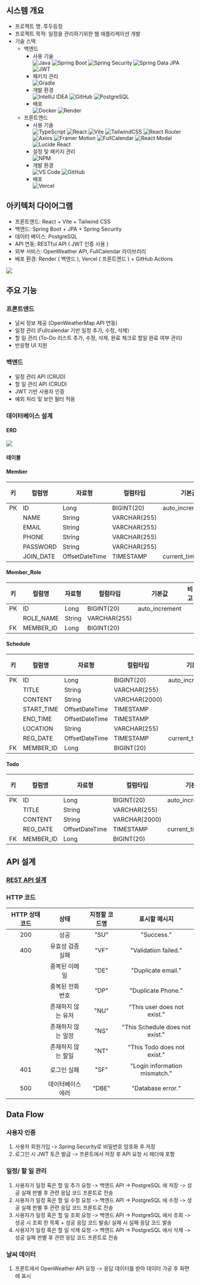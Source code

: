 ## 시스템 개요

- 프로젝트 명: 투두등장 
- 프로젝트 목적: 일정을 관리하기위한 웹 애플리케이션 개발
- 기술 스택
	- 백엔드
		- 사용 기술<br> ![Java](https://img.shields.io/badge/Java-007396?style=for-the-badge&logo=openjdk&logoColor=white) ![Spring Boot](https://img.shields.io/badge/Spring_Boot-6DB33F?style=for-the-badge&logo=springboot&logoColor=white) ![Spring Security](https://img.shields.io/badge/Spring_Security-6DB33F?style=for-the-badge&logo=springsecurity&logoColor=white) ![Spring Data JPA](https://img.shields.io/badge/Spring_Data_JPA-6DB33F?style=for-the-badge&logo=spring&logoColor=white) ![JWT](https://img.shields.io/badge/JWT-000000?style=for-the-badge&logo=jsonwebtokens&logoColor=white)
		- 패키지 관리<br>![Gradle](https://img.shields.io/badge/Gradle-02303A?style=for-the-badge&logo=gradle&logoColor=white)
		- 개발 환경 <br>![IntelliJ IDEA](https://img.shields.io/badge/IntelliJ_IDEA-000000?style=for-the-badge&logo=intellijidea&logoColor=white) ![GitHub](https://img.shields.io/badge/GitHub-181717?style=for-the-badge&logo=github&logoColor=white) ![PostgreSQL](https://img.shields.io/badge/PostgreSQL-336791?style=for-the-badge&logo=postgresql&logoColor=white) 
		- 배포 <br> ![Docker](https://img.shields.io/badge/Docker-2496ED?style=for-the-badge&logo=docker&logoColor=white) ![Render](https://img.shields.io/badge/Render-46E3B7?style=for-the-badge&logo=render&logoColor=white)
	- 프론트엔드
		- 사용 기술 <br> ![TypeScript](https://img.shields.io/badge/TypeScript-3178C6?style=for-the-badge&logo=typescript&logoColor=white) ![React](https://img.shields.io/badge/React-61DAFB?style=for-the-badge&logo=react&logoColor=black) ![Vite](https://img.shields.io/badge/Vite-646CFF?style=for-the-badge&logo=vite&logoColor=white) ![TailwindCSS](https://img.shields.io/badge/Tailwind_CSS-38B2AC?style=for-the-badge&logo=tailwindcss&logoColor=white) ![React Router](https://img.shields.io/badge/React_Router-CA4245?style=for-the-badge&logo=react-router&logoColor=white) ![Axios](https://img.shields.io/badge/Axios-5A29E4?style=for-the-badge&logo=axios&logoColor=white) ![Framer Motion](https://img.shields.io/badge/Framer_Motion-0055FF?style=for-the-badge&logo=framer&logoColor=white) ![FullCalendar](https://img.shields.io/badge/FullCalendar-FF4F00?style=for-the-badge&logo=fullcalendar&logoColor=white) ![React Modal](https://img.shields.io/badge/React_Modal-61DAFB?style=for-the-badge&logo=react&logoColor=black) ![Lucide React](https://img.shields.io/badge/Lucide_React-000000?style=for-the-badge&logo=lucide&logoColor=white) 
		- 설정 및 패키지 관리 <br> ![NPM](https://img.shields.io/badge/NPM-CB3837?style=for-the-badge&logo=npm&logoColor=white) 
		- 개발 환경 <br> ![VS Code](https://img.shields.io/badge/VS_Code-007ACC?style=for-the-badge&logo=visualstudiocode&logoColor=white) ![GitHub](https://img.shields.io/badge/GitHub-181717?style=for-the-badge&logo=github&logoColor=white) 
		- 배포 <br> ![Vercel](https://img.shields.io/badge/Vercel-000000?style=for-the-badge&logo=vercel&logoColor=white) 

## 아키텍처 다이어그램

- 프론트엔드: React + Vite + Tailwind CSS
- 백엔드: Spring Boot + JPA + Spring Security
- 데이터 베이스: PostgreSQL
- API 연동: RESTful API ( JWT 인증 사용 )
- 외부 서비스: OpenWeather API, FullCalendar 라이브러리
- 배포 환경: Render ( 백엔드 ), Vercel ( 프론트엔드 ) + GitHub Actions

![](https://imgur.com/lv9kBMO.png)

## 주요 기능

### 프론트엔드

- 날씨 정보 제공 (OpenWeatherMap API 연동)
- 일정 관리 (Fullcalendar 기반 일정 추가, 수정, 삭제)
- 할 일 관리 (To-Do 리스트 추가, 수정, 삭제, 완료 체크로 할일 완료 여부 관리)
- 반응형 UI 지원

### 백엔드

- 일정 관리 API (CRUD)
- 할 일 관리 API (CRUD)
- JWT 기반 사용자 인증
- 예외 처리 및 보안 필터 적용

### 데이터베이스 설계
#### ERD

![](https://imgur.com/8aYxBFJ.png)

#### 테이블

#### Member

| 키   | 컬럼명       | 자료형            | 컬럼타입         | 기본값               | 비고  |
| --- | --------- | -------------- | ------------ | ----------------- | --- |
| PK  | ID        | Long           | BIGINT(20)   | auto_increment    |     |
|     | NAME      | String         | VARCHAR(255) |                   |     |
|     | EMAIL     | String         | VARCHAR(255) |                   |     |
|     | PHONE     | String         | VARCHAR(255) |                   |     |
|     | PASSWORD  | String         | VARCHAR(255) |                   |     |
|     | JOIN_DATE | OffsetDateTime | TIMESTAMP    | current_timestamp |     |

#### Member_Role
| 키   | 컬럼명       | 자료형    | 컬럼타입         | 기본값            | 비고  |
| --- | --------- | ------ | ------------ | -------------- | --- |
| PK  | ID        | Long   | BIGINT(20)   | auto_increment |     |
|     | ROLE_NAME | String | VARCHAR(255) |                |     |
| FK  | MEMBER_ID | Long   | BIGINT(20)   |                |     |
#### Schedule

| 키   | 컬럼명        | 자료형            | 컬럼타입          | 기본값               | 비고  |
| --- | ---------- | -------------- | ------------- | ----------------- | --- |
| PK  | ID         | Long           | BIGINT(20)    | auto_increment    |     |
|     | TITLE      | String         | VARCHAR(255)  |                   |     |
|     | CONTENT    | String         | VARCHAR(2000) |                   |     |
|     | START_TIME | OffsetDateTime | TIMESTAMP     |                   |     |
|     | END_TIME   | OffsetDateTime | TIMESTAMP     |                   |     |
|     | LOCATION   | String         | VARCHAR(255)  |                   |     |
|     | REG_DATE   | OffsetDateTime | TIMESTAMP     | current_timestamp |     |
| FK  | MEMBER_ID  | Long           | BIGINT(20)    |                   |     |

#### Todo

| 키   | 컬럼명       | 자료형            | 컬럼타입          | 기본값               | 비고  |
| --- | --------- | -------------- | ------------- | ----------------- | --- |
| PK  | ID        | Long           | BIGINT(20)    | auto_increment    |     |
|     | TITLE     | String         | VARCHAR(255)  |                   |     |
|     | CONTENT   | String         | VARCHAR(2000) |                   |     |
|     | REG_DATE  | OffsetDateTime | TIMESTAMP     | current_timestamp |     |
| FK  | MEMBER_ID | Long           | BIGINT(20)    |                   |     |

## API 설계

### [REST API 설계](<REST API 명세서.md>)

### HTTP 코드

| HTTP 상태 코드 |     상태     | 지정할 코드명 |             표시할 메시지             |
| :--------: | :--------: | :-----: | :-----------------------------: |
|    200     |     성공     |  "SU"   |           "Success."            |
|    400     | 유효성 검증 실패  |  "VF"   |      "Validation failed."       |
|            |  중복된 이메일   |  "DE"   |       "Duplicate email."        |
|            |  중복된 전화번호  |  "DP"   |       "Duplicate Phone."        |
|            | 존재하지 않는 유저 |  "NU"   |   "This user does not exist."   |
|            | 존재하지 않는 일정 |  "NS"   | "This Schedule does not exist." |
|            | 존재하지 않는 할일 |  "NT"   |   "This Todo does not exist."   |
|    401     |   로그인 실패   |  "SF"   |  "Login information mismatch."  |
|    500     | 데이터베이스 에러  |  "DBE"  |        "Database error."        |

## Data Flow

### 사용자 인증

1. 사용자 회원가입 -> Spring Security로 비밀번호 암호화 후 저장
2. 로그인 시 JWT 토큰 발급 -> 프론트에서 저장 후 API 요청 시 헤더에 포함

### 일정/ 할 일 관리

1. 사용자가 일정 혹은 할 일 추가 요청 -> 백엔드 API -> PostgreSQL 에 저장 -> 성공 실패 판별 후 관련 응답 코드 프론트로 전송
2. 사용자가 일정 혹은 할 일 수정 요청 -> 백엔드 API -> PostgreSQL 에 수정 -> 성공 실패 판별 후 관련 응답 코드 프론트로 전송
3. 사용자가 일정 혹은 할 일 조회 요청 -> 백엔드 API -> PostgreSQL 에서 조회 -> 성공 시 조회 한 목록 + 성공 응답 코드 발송/ 실패 시 실패 응답 코드 발송
4. 사용자가 일정 혹은 할 일 삭제 요청 -> 백엔드 API -> PostgreSQL 에서 삭제 -> 성공 실패 판별 후 관련 응답 코드 프론트로 전송

### 날씨 데이터

1. 프론트에서 OpenWeather API 요청 -> 응답 데이터를 받아 데이터 가공 후 화면에 표시